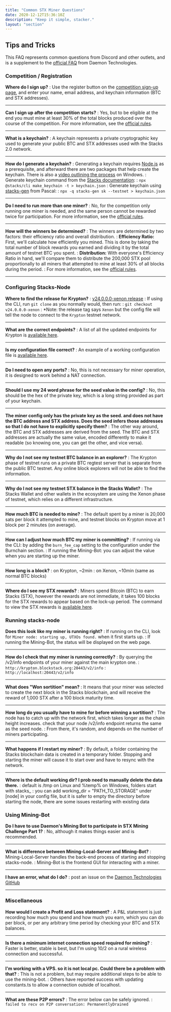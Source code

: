 ```yaml
---
title: "Common STX Miner Questions"
date: 2020-12-12T15:36:10Z
description: "Keep it simple, stacker."
layout: "section"
---
```


## Tips and Tricks

This FAQ represents common questions from Discord and other outlets, and is a supplement to the [official FAQ](https://daemontechnologies.co/minestx-challenge#faq) from Daemon Technologies.

### Competition / Registration

**Where do I sign up?**
: Use the register button on the [competition sign-up page](https://daemontechnologies.co/minestx-challenge), and enter your name, email address, and keychain information (BTC and STX addresses).

-----

**Can I sign up after the competition starts?**
: Yes, but to be eligible at the end you must mine at least 30% of the total blocks produced over the course of the competition. For more information, see the [official rules](https://daemontechnologies.co/stx-mining-rules).

-----

**What is a keychain?**
: A keychain represents a private cryptographic key used to generate your public BTC and STX addresses used with the Stacks 2.0 network.

-----

**How do I generate a keychain?**
: Generating a keychain requires [Node.js](https://nodejs.dev) as a prerequisite, and afterward there are two packages that help create the keychain. There is also a [video outlining the process](https://youtu.be/82b8PGoQYpI) on Windows.
: Generate keychain command from the [Stacks documentation](https://docs.blockstack.org/start-mining#running-a-miner):
: `npx @stacks/cli make_keychain -t > keychain.json`
: Generate keychain using [stacks-gen](https://github.com/psq/stacks-gen) from Pascal:
: `npx -q stacks-gen sk --testnet > keychain.json`

-----

**Do I need to run more than one miner?**
: No, for the competition only running one miner is needed, and the same person cannot be rewarded twice for participation. For more information, see the [official rules](https://daemontechnologies.co/stx-mining-rules).

-----

**How will the winners be determined?**
: The winners are determined by two factors: their efficiency ratio and overall distribution.
: **Efficiency Ratio:** First, we'll calculate how efficiently you mined. This is done by taking the total number of block rewards you earned and dividing it by the total amount of testnet BTC you spent.
: **Distribution:** With everyone's Efficiency Ratio in hand, we'll compare them to distribute the 200,000 STX pool proportionally to all miners that attempted to mine at least 30% of all blocks during the period.
: For more information, see the [official rules](https://daemontechnologies.co/stx-mining-rules).

-----

### Configuring Stacks-Node

**Where to find the release for Krypton?**
: [v24.0.0.0-xenon release](https://github.com/blockstack/stacks-blockchain/releases/tag/v24.0.0.0-xenon)
: If using the CLI, run `git clone` as you normally would, then run:
: `git checkout v24.0.0.0-xenon`
: *Note: the release tag says `Xenon` but the config file will tell the node to connect to the `Krypton` testnet network.

-----

**What are the correct endpoints?**
: A list of all the updated endpoints for Krypton is [available here](/stx-mining-setup/#krypton-information).

-----

**Is my configuration file correct?**
: An example of a working configuration file is [available here](/stx-mining-setup/#krypton-configuration-file).

-----

**Do I need to open any ports?**
: No, this is not necessary for miner operation, it is designed to work behind a NAT connection.

-----

**Should I use my 24 word phrase for the seed value in the config?**
: No, this should be the hex of the private key, which is a long string provided as part of your keychain.

-----

**The miner config only has the private key as the seed. and does not have the BTC address and STX address. Does the seed infers those addresses so that I do not have to explicitly specify them?**
: The other way around, the BTC and STX addresses are derived from the seed.  The BTC and STX addresses are actually the same value, encoded differently to make it readable (so knowing one, you can get the other, and vice versa).

-----

**Why do I not see my testnet BTC balance in an explorer?**
: The Krypton phase of testnet runs on a private BTC regtest server that is separate from the public BTC testnet. Any online block explorers will not be able to find the information.

-----

**Why do I not see my testnet STX balance in the Stacks Wallet?**
: The Stacks Wallet and other wallets in the ecosystem are using the Xenon phase of testnet, which relies on a different infrastructure.

-----

**How much BTC is needed to mine?**
: The default spent by a miner is 20,000 sats per block it attempted to mine, and testnet blocks on Krypton move at 1 block per 2 minutes (on average).

-----

**How can I adjust how much BTC my miner is committing?**
: If running via the CLI: by adding the `burn_fee_cap` setting to the configuration under the Burnchain section.
: If running the Mining-Bot: you can adjust the value when you are starting up the miner.

-----

**How long is a block?**
: on Krypton, ~2min
: on Xenon, ~10min (same as normal BTC blocks)

-----

**Where do I see my STX rewards?**
: Miners spend Bitcoin (BTC) to earn Stacks (STX), however the rewards are not immediate, it takes 100 blocks for the STX rewards to appear based on the lock-up period. The command to view the STX rewards is [available here](/stx-mining-setup/#krypton-information).

### Running stacks-node

**Does this look like my miner is running right?**
: If running on the CLI, look for `Miner node: starting up, UTXOs found.` when it first starts up.
: If running the Mining-Bot, the status will be displayed on the web page.

-----

**How do I check that my miner is running correctly?**
: By querying the /v2/info endpoints of your miner against the main krypton one.
: `http://krypton.blockstack.org:20443/v2/info`
: `http://localhost:20443/v2/info`

-----

**What does "Won sortition" mean?**
: It means that your miner was selected to create the next block in the Stacks blockchain, and will receive the reward of 1,000 STX after a 100 block maturity time.

-----

**How long do you usually have to mine for before winning a sortition?**
: The node has to catch up with the network first, which takes longer as the chain height increases. check that your node /v2/info endpoint returns the same as the seed node.
: From there, it's random, and depends on the number of miners participating.

-----

**What happens if I restart my miner?**
: By default, a folder containing the Stacks blockchain data is created in a temporary folder. Stopping and starting the miner will cause it to start over and have to resync with the network.

-----

**Where is the default working dir? I prob need to manually delete the data there.**
: default is /tmp on Linux and %temp% on Windows, folders start with stacks_
: you can add working_dir = "PATH_TO_STORAGE" under [node] in your config file, but it is safer to empty the directory before starting the node, there are some issues restarting with existing data

### Using Mining-Bot

**Do I have to use Daemon's Mining Bot to participate in STX Mining Challenge Part 1?**
: No, although it makes things easier and is recommended.

-----

**What is difference between Mining-Local-Server and Mining-Bot?**
: Mining-Local-Server handles the back-end process of starting and stopping stacks-node.
: Mining-Bot is the frontend GUI for interacting with a miner.

-----

**I have an error, what do I do?**
: post an issue on the [Daemon Technologies GitHub](https://github.com/Daemon-Technologies/Mining-Bot/issues)

-----

### Miscellaneous

**How would I create a Profit and Loss statement?**
: A P&L statement is just recording how much you spend and how much you earn, which you can do per block, or per any arbitrary time period by checking your BTC and STX balances.

-----

**Is there a minimum internet connection speed required for mining?**
: Faster is better, stable is best, but I'm using 10/2 on a rural wireless connection and successful.

-----

**I'm working with a VPS. so it is not local pc. Could there be a problem with that?**
: This is not a problem, but may require additional steps to be able to use the mining-bot.
: Others have reported success with updating constants.ts to allow a connection outside of localhost.

-----

**What are these P2P errors?**
: The error below can be safely ignored.
: `failed to recv on P2P conversation: PermanentlyDrained`
